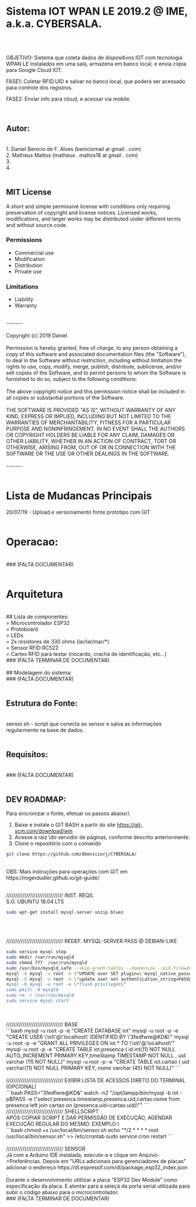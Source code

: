 # Sistema IOT WPAN LE 2019.2 @ IME, a.k.a. CYBERSALA.
<br/>
<br/>

OBJETIVO: Sistema que coleta dados de dispositivos IOT com tecnologia WPAN LE instalados em uma sala, armazena em banco local, e envia cópia para Google Cloud IOT.

FASE1: Coletar RFID.UID e salvar no banco local, que poderá ser acessado para controle dos registros.

FASE2: Enviar info para cloud, e acessar via mobile.

<br/>

## Autor: 
<br/>
1.	Daniel Benicio de F. Alves (beniciomail at gmail . com)
<br/>
2.	Matheus Mattos (matheus . mattos18 at gmail . com)
<br/>
3.
<br/>
4.
<br/>    
<br/>

## MIT License 
A short and simple permissive license with conditions only requiring preservation of copyright and license notices. Licensed works, modifications, and larger works may be distributed under different terms and without source code.
<br/>

### Permissions
+ Commercial use
+ Modification
+ Distribution
+ Private use
### Limitations
+ Liability
+ Warranty
<br/>
-------
<br/>
<br/>
Copyright (c) 2019 Daniel
<br/>
<br/>
Permission is hereby granted, free of charge, to any person obtaining a copy of this software and associated documentation files (the "Software"), to deal in the Software without restriction, including without limitation the rights to use, copy, modify, merge, publish, distribute, sublicense, and/or sell copies of the Software, and to permit persons to whom the Software is furnished to do so, subject to the following conditions:
<br/>
<br/>
The above copyright notice and this permission notice shall be included in all copies or substantial portions of the Software.
<br/>
<br/>
THE SOFTWARE IS PROVIDED "AS IS", WITHOUT WARRANTY OF ANY KIND, EXPRESS OR IMPLIED, INCLUDING BUT NOT LIMITED TO THE WARRANTIES OF MERCHANTABILITY, FITNESS FOR A PARTICULAR PURPOSE AND NONINFRINGEMENT. IN NO EVENT SHALL THE AUTHORS OR COPYRIGHT HOLDERS BE LIABLE FOR ANY CLAIM, DAMAGES OR OTHER LIABILITY, WHETHER IN AN ACTION OF CONTRACT, TORT OR OTHERWISE, ARISING FROM, OUT OF OR IN CONNECTION WITH THE SOFTWARE OR THE USE OR OTHER DEALINGS IN THE SOFTWARE.
<br/>
<br/>
-------
<br/>
<br/>

# Lista de Mudancas Principais
20/07/19 - Upload e versionamento fonte prototipo com GIT
<br/>
<br/>

# Operacao:
<br/>
### (FALTA DOCUMENTAR)
<br/>
<br/>



# Arquitetura
<br/>
## Lista de componentes:
<br/>
= Microcontrolador ESP32
<br/>
= Protoboard
<br/>
= LEDs
<br/>
= 2x resistores de 330 ohms (lar/lar/mar/*)
<br/>
= Sensor RFID RC522
<br/>
= Cartes RFID para testar (riocardo, crachá de identificação, etc...)
<br/>
### (FALTA TERMINAR DE DOCUMENTAR)
<br/>
<br/>
## Modelagem do sistema:
<br/>
### (FALTA DOCUMENTAR)
<br/>
<br/>

## Estrutura do Fonte:
<br/>
sensor.sh     - script que conecta ao sensor e salva as informações regularmente na base de dados.
<br/>
<br/>


## Requisitos:
<br/>
### (FALTA DOCUMENTAR)
<br/>
<br/>


## DEV ROADMAP:
Para sincronizar o fonte, efetuar os passos abaixo:\
1. Baixe e instale o GIT BASH a partir do site  https://git-scm.com/download/win 
2. Acesse a raiz \do servidor de páginas, conforme descrito anteriormente.
3. Clone o repositório com o comando
```bash
git clone https://github.com/dbeniciorj/CYBERSALA/
```
<br/>    
OBS: Mais instruções para operações com GIT em https://rogerdudler.github.io/git-guide/ 
<br/>
<br/>




///////////////////////////////	INST. REQS.
<br/>
S.O. UBUNTU 18.04 LTS
<br/>
```bash
sudo apt-get install mysql-server unzip bluez
```
<br/>
<br/>

///////////////////////////////	REDEF. MYSQL-SERVER PASS @ DEBIAN-LIKE
<br/>
```bash
sudo service mysql stop
sudo mkdir /var/run/mysqld
sudo chmod 777  /var/run/mysqld
sudo /usr/bin/mysqld_safe --skip-grant-tables --daemonize --pid-file=/run/mysqld/mysqld.pid 2>/dev/null &  
mysql -b mysql -u root -e \"UPDATE user SET plugin=\'mysql_native_password\' WHERE User=\'root\'\"
mysql -b mysql -u root -e \"update user set authentication_string=PASSWORD(\'XXXXXXXX\') where User=\'root\'"
mysql -b mysql -u root -e \"flush privileges\"
sudo pkill -9 mysqld
sudo rm -r /var/run/mysqld
sudo service mysql start
```
<br/>
<br/>
/////////////////////////////// BASE
<br/>
```bash
mysql -u root -p -e "CREATE DATABASE iot"
mysql -u root -p -e "CREATE USER \'iot\'@\'localhost\' IDENTIFIED BY \'3fedfwre@KD&\'"
mysql -u root -p -e "GRANT ALL PRIVILEGES ON iot.* TO \'iot\'@'localhost\'"
mysql -u root -p -e "CREATE TABLE iot.presenca ( id int(11) NOT NULL AUTO_INCREMENT PRIMARY KEY,timeStamp TIMESTAMP NOT NULL , uid varchar (11) NOT NULL)"
mysql -u root -p -e "CREATE TABLE iot.cartao ( uid varchar(11) NOT NULL PRIMARY KEY, nome varchar (45) NOT NULL)"
```
<br/>
<br/>
/////////////////////////////// EXIBIR LISTA DE ACESSOS DIRETO DO TERMINAL (OPCIONAL)
<br/>
```bash
PASS="3fedfwre@KD&"
watch -n2 "/opt/lampp/bin/mysql -b iot -p$PASS -e \"select presenca.timestamp,presenca.uid,cartao.nome from presenca left join cartao on (presenca.uid=cartao.uid)\""
```
<br/>
/////////////////////////////// SHELLSCRIPT
<br/>
APÓS COPIAR SCRIPT E DAR PERMISSÃO DE EXECUÇÃO, AGENDAR EXECUÇÃO REGULAR DO MESMO. EXEMPLO:\
<br/>
```bash
chmod +x /usr/local/bin/sensor.sh
echo "*/2 * * * *   root    /usr/local/bin/sensor.sh" >> /etc/crontab
sudo service cron restart
```
<br/>
<br/>
/////////////////////////////// SENSOR
<br/>
Já com a Arduino IDE instalada, execute-a e clique em Arquivo->Preferências. Depois em "URLs adicionais para gerenciadores de placas" adcionar o endereço https://dl.espressif.com/dl/package_esp32_index.json .
<br/>
Durante o desenvolvimento utitlizar a placa "ESP32 Dev Module" como especificação da placa. E atentar para a seleçã da porta serial utilizada para subir o código abaixo para o microcontrolador.
<br/>
### (FALTA TERMINAR DE DOCUMENTAR)
<br/>
<br/>
